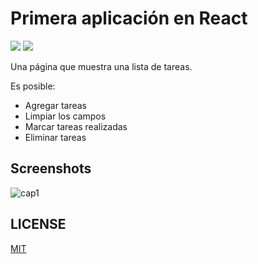 # Primera aplicaci&oacute;n en React
![](https://img.shields.io/badge/REACT-61DAFB?style=for-the-badge&logo=react&logoColor=white&labelColor=101010)
![](https://img.shields.io/badge/javascript-F7DF1E?style=for-the-badge&logo=javascript&logoColor=white&labelColor=101010)

Una p&aacute;gina que muestra una lista de tareas.

Es posible:
* Agregar tareas
* Limpiar los campos
* Marcar tareas realizadas
* Eliminar tareas

## Screenshots

![cap1](https://i.imgur.com/7B4E02h.jpg "Aplicaci&oacute;n en ejecuci&oacute;n")

## LICENSE

[MIT](LICENSE "LICENSE")
